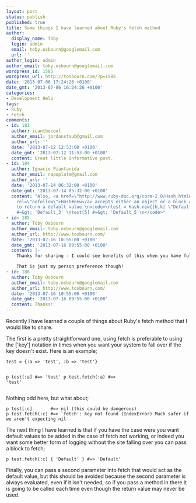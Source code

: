 ```yaml
---
layout: post
status: publish
published: true
title: Some things I have learned about Ruby's fetch method
author:
  display_name: Toby
  login: admin
  email: toby.osbourn@googlemail.com
  url: ''
author_login: admin
author_email: toby.osbourn@googlemail.com
wordpress_id: 1585
wordpress_url: http://tosbourn.com/?p=1585
date: '2013-07-06 17:24:26 +0100'
date_gmt: '2013-07-06 16:24:26 +0100'
categories:
- Development Help
tags:
- Ruby
- Fetch
comments:
- id: 183
  author: icantbecool
  author_email: jordanstaub@gmail.com
  author_url: ''
  date: '2013-07-12 12:53:00 +0100'
  date_gmt: '2013-07-12 11:53:00 +0100'
  content: Great little informative post.
- id: 184
  author: Ignacio Piantanida
  author_email: napoplate@gmail.com
  author_url: ''
  date: '2013-07-14 06:32:00 +0100'
  date_gmt: '2013-07-14 05:32:00 +0100'
  content: "Also, <a href=\"http://www.ruby-doc.org/core-2.0/Hash.html#method-c-new\"
    rel=\"nofollow\">Hash#new</a> accepts either an object or a block as a parameter
    to return a default value.\n<code>\ntest = Hash.new{|h,k| \"Default_#{k}\"}\ntest[3]
    #=&gt; 'Default_3' \ntest[5] #=&gt; 'Default_5'\n</code>"
- id: 185
  author: Toby Osbourn
  author_email: toby.osbourn@googlemail.com
  author_url: http://www.tosbourn.com/
  date: '2013-07-16 10:55:00 +0100'
  date_gmt: '2013-07-16 09:55:00 +0100'
  content: |-
    Thanks for sharing - I could see benefits of this when you have full control of the hash, but I personally don't like the idea of giving the hash a default value, simply because hashes shouldn't care if their keys are nil or if their keys exist.

    That is just my person preference though!
- id: 186
  author: Toby Osbourn
  author_email: toby.osbourn@googlemail.com
  author_url: http://www.tosbourn.com/
  date: '2013-07-16 10:55:00 +0100'
  date_gmt: '2013-07-16 09:55:00 +0100'
  content: Thanks!
---
```

<p>Recently I have learned a couple of things about Ruby's fetch method that I would like to share.</p>
<p>The first is a pretty straightforward one, using fetch is preferable to using the ['key'] notation in times when you want your system to fall over if the key doesn't exist. Here is an example;</p>
<pre><code>test = {:a =&gt; 'test', :b =&gt; 'test'}

p test[:a]       #=&gt; 'test'
p test.fetch(:a) #=&gt; 'test'</code></pre>
<p>Nothing odd here, but what about;</p>
<pre><code>p test[:c]       #=&gt; nil (this could be dangerous)
p test.fetch(:c) #=&gt; `fetch': key not found (IndexError) Much safer if we aren't expecting nil</code></pre>
<p>The next thing I have learned is that if you have the case were you want default values to be added in the case of fetch not working, or indeed you want some better form of logging without the site falling over you can pass a block to fetch;</p>
<pre><code>p test.fetch(:c) { 'Default' } #=&gt; 'Default'</code></pre>
<p>Finally, you can pass a second parameter into fetch that would act as the default value, but this should be avoided because the second parameter is always evaluated, even if it isn't needed, so if you pass a method in there it is going to be called each time even though the return value may never be used.</p>
